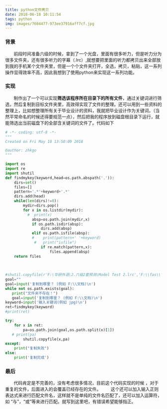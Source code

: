 ```yaml
---
title: python文件拷贝
date: 2018-06-18 10:11:54
tags: python
img: images/7604477-973ee37916aff7cf.jpg
---
```

### **背景**

&#160;&#160;&#160;&#160;&#160;&#160;&#160;前段时间准备六级的时候，拿到了一个光盘，里面有很多听力，但是听力分为很多文件夹，还有很多听力的字幕（.lrc）,就想要把里面的听力都拷贝出来全部放到我的手机某个文件夹里，但是一个个文件夹打开，全选，拷贝，粘贴，这一系列操作显得效率不高，因此我想到了使用python来实现这一系列功能。

### **实现**

&#160;&#160;&#160;&#160;&#160;&#160;&#160;制作出了一个可以实现**筛选该程序所在目录下的所有文件**，通过关键词进行筛选，然后复制到目标文件夹里，高效得实现了文件的整理。还可以用到一些资料的整理上，比如想整理所有关于毕业设计的资料，我就把毕业设计作为关键词，（当然平常命名的时候还得要规范一点），然后把我的程序放到磁盘根目录下运行，就能筛选出当前磁盘下的全部含关键词的文件了。代码如下

```python
# -*- coding: utf-8 -*-
"""
Created on Fri May 18 13:50:09 2018

@author: zhkgo
"""

import os
import re
import shutil
def findmykey(keyword,head=os.path.abspath('.')):
    dirs=set()
    files=[]
    pattern='.*'+keyword+'.*'
    dirs.add(head)
    while(len(dirs)!=0):
        mydir=dirs.pop()
        for x in os.listdir(mydir):
          #  print(x)
            absp=os.path.join(mydir,x)
            if os.path.isdir(absp):
                dirs.add(absp)           
            elif os.path.isfile(absp):
            #    print(pattern+' '+keyword)
             #   print("isfile")    
                if re.match(pattern,x):
                    files.append(absp)
    return files
            
        
 
#shutil.copyfile(r'F:\华研外语\2.六级2套预测\Model Test 2.lrc','F:\\fas\\'+'madel.lrc')
goal="" 
goal=input('复制到哪里？ (例如 F:\\文档)\n')
while not os.path.exists(goal):  
   print("文件夹不存在！")         
   goal=input('复制到哪里？ (例如 F:\\文档)\n')
keyword=input('输入关键词(例如 jpg)\n')
ret=findmykey(keyword)
#print(ret)

try:
    for x in ret:
        pa=os.path.join(goal,os.path.split(x)[1])    
   # print(pa)
        shutil.copyfile(x,pa)
except:
    print("复制失败")
else:
    print('复制完成')
```

### **最后**

&#160;&#160;&#160;&#160;&#160;&#160;&#160;代码肯定是不完善的，没有考虑很多情况，目前这个代码实现的时候 ，对于重复的文件，后面进入的会覆盖已经存在的文件。
&#160;&#160;&#160;&#160;&#160;&#160;&#160;这个还可以加入输入正则表达式来进行匹配文件名，这样就不是单纯的文件名匹配了，还可以加入运算符，如 “与”，“或”等来进行匹配。就写到这里吧，有错误希望能够指正。
